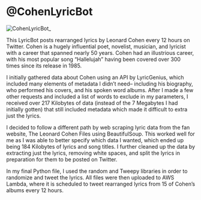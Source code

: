 # @CohenLyricBot 



![CohenLyricBot_](https://user-images.githubusercontent.com/102554461/168000102-f09af355-d69b-4c3d-90a6-13fc168234c0.jpeg)



This LyricBot posts rearranged lyrics by Leonard Cohen every 12 hours on Twitter. Cohen is a hugely influential poet, novelist, musician, and lyricist with a career that spanned nearly 50 years. Cohen had an illustrious career, with his most popular song “Hallelujah” having been covered over 300 times since its release in 1985.

I initially gathered data about Cohen using an API by LyricGenius, which included many elements of metadata I didn’t need– including his biography, who performed his covers, and his spoken word albums. After I made a few other requests and included a list of words to exclude in my parameters, I received over 217 Kilobytes of data (instead of the 7 Megabytes I had initially gotten) that still included metadata which made it difficult to extra just the lyrics. 

I decided to follow a different path by web scraping lyric data from the fan website, The Leonard Cohen Files using BeautifulSoup. This worked well for me as I was able to better specify which data I wanted, which ended up being 184 Kilobytes of lyrics and song titles. I further cleaned up the data by extracting just the lyrics, removing white spaces, and split the lyrics in preparation for them to be posted on Twitter. 

In my final Python file, I used the random and Tweepy libraries in order to randomize and tweet the lyrics. All files were then uploaded to AWS Lambda, where it is scheduled to tweet rearranged lyrics from 15 of Cohen’s albums every 12 hours. 







